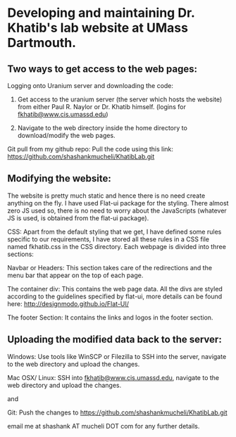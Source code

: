 Developing and maintaining Dr. Khatib's lab website at UMass Dartmouth.
======================================================================= 

Two ways to get access to the web pages:
----------------------------------------- 
Logging onto Uranium server and downloading the code:

1. Get access to the uranium server (the server which hosts the website) from either Paul R. Naylor or Dr. Khatib himself. (logins for fkhatib@www.cis.umassd.edu) 
	
2. Navigate to the web directory inside the home directory to download/modify the web pages.
	
Git pull from my github repo: 
	Pull the code using this link: https://github.com/shashankmucheli/KhatibLab.git

Modifying the website:
---------------------- 
The website is pretty much static and hence there is no need create anything on the fly. I have used Flat-ui package for the styling. There almost zero JS used so, there is no need to worry about the JavaScripts (whatever JS is used, is obtained from the flat-ui package).

CSS: Apart from the default styling that we get, I have defined some rules specific to our requirements, I have stored all these rules in a CSS file named fkhatib.css in the CSS directory.
Each webpage is divided into three sections: 

Navbar or Headers: This section takes care of the redirections and the menu bar that appear on the top of each page. 

The container div: This contains the web page data. All the divs are styled according to the guidelines specified by flat-ui, more details can be found here: http://designmodo.github.io/Flat-UI/

The footer Section: It contains the links and logos in the footer section.

Uploading the modified data back to the server:
----------------------------------------------- 

Windows: Use tools like WinSCP or Filezilla to SSH into the server, navigate to the web directory and upload the changes. 

Mac OSX/ Linux: SSH into fkhatib@www.cis.umassd.edu, navigate to the web directory and upload the changes.

and

Git: Push the changes to https://github.com/shashankmucheli/KhatibLab.git 
	
email me at shashank AT mucheli DOT com for any further details. 
	
	
